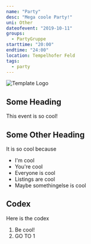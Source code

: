 ```yaml
---
name: "Party"
desc: "Mega coole Party!"
uni: Other
dateofevent: "2019-10-11"
groups:
  - PartyGruppe
starttime: "20:00"
endtime: "24:00"
location: Tempelhofer Feld
tags:
  - party
---
```


![Template Logo](https://asta.tu-berlin.de/sites/default/files/asta-logo_0.png)

## Some Heading
This event is so cool!

## Some Other Heading

It is so cool because
- I'm cool
- You're cool
- Everyone is cool
- Listings are cool
- Maybe somethingelse is cool

## Codex

Here is the codex
1. Be cool!
2. GO TO 1